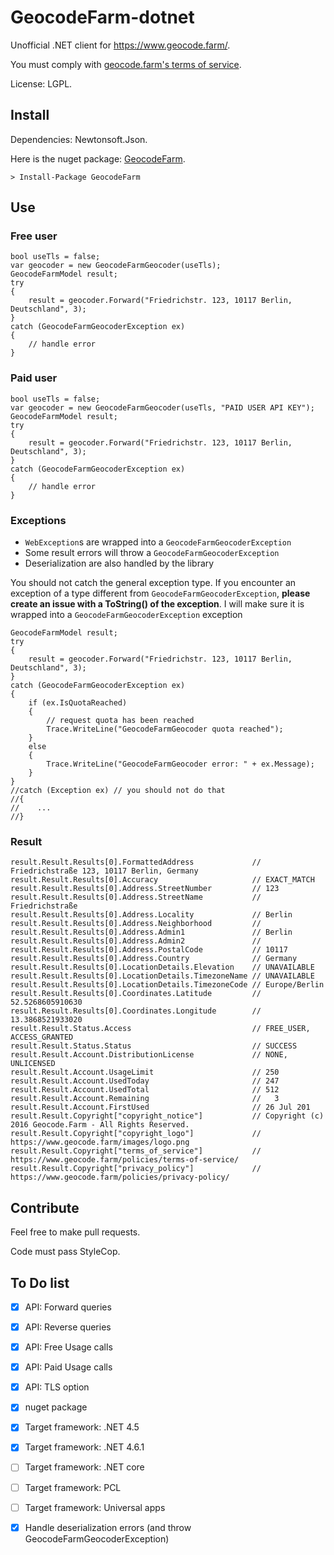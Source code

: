 
# GeocodeFarm-dotnet

Unofficial .NET client for https://www.geocode.farm/.

You must comply with [geocode.farm's terms of service](https://geocode.farm/geocoding/free-api-documentation/).

License: LGPL.

## Install

Dependencies: Newtonsoft.Json.

Here is the nuget package: [GeocodeFarm](https://www.nuget.org/packages/GeocodeFarm/).

```
> Install-Package GeocodeFarm
```

## Use

### Free user

```
bool useTls = false;
var geocoder = new GeocodeFarmGeocoder(useTls);
GeocodeFarmModel result;
try
{
    result = geocoder.Forward("Friedrichstr. 123, 10117 Berlin, Deutschland", 3);
}
catch (GeocodeFarmGeocoderException ex)
{
    // handle error
}
```

### Paid user

```
bool useTls = false;
var geocoder = new GeocodeFarmGeocoder(useTls, "PAID USER API KEY");
GeocodeFarmModel result;
try
{
    result = geocoder.Forward("Friedrichstr. 123, 10117 Berlin, Deutschland", 3);
}
catch (GeocodeFarmGeocoderException ex)
{
    // handle error
}
```

### Exceptions

* `WebException`s are wrapped into a `GeocodeFarmGeocoderException`
* Some result errors will throw a `GeocodeFarmGeocoderException`
* Deserialization are also handled by the library

You should not catch the general exception type. If you encounter an exception of a type different from `GeocodeFarmGeocoderException`, **please create an issue with a ToString() of the exception**. I will make sure it is wrapped into a `GeocodeFarmGeocoderException` exception

```
GeocodeFarmModel result;
try
{
    result = geocoder.Forward("Friedrichstr. 123, 10117 Berlin, Deutschland", 3);
}
catch (GeocodeFarmGeocoderException ex)
{
    if (ex.IsQuotaReached)
    {
        // request quota has been reached
        Trace.WriteLine("GeocodeFarmGeocoder quota reached");
    }
    else
    {
        Trace.WriteLine("GeocodeFarmGeocoder error: " + ex.Message);
    }
}
//catch (Exception ex) // you should not do that
//{
//    ...
//}
```


### Result

```
result.Result.Results[0].FormattedAddress             // Friedrichstraße 123, 10117 Berlin, Germany
result.Result.Results[0].Accuracy                     // EXACT_MATCH
result.Result.Results[0].Address.StreetNumber         // 123
result.Result.Results[0].Address.StreetName           // Friedrichstraße
result.Result.Results[0].Address.Locality             // Berlin
result.Result.Results[0].Address.Neighborhood         // 
result.Result.Results[0].Address.Admin1               // Berlin
result.Result.Results[0].Address.Admin2               // 
result.Result.Results[0].Address.PostalCode           // 10117
result.Result.Results[0].Address.Country              // Germany
result.Result.Results[0].LocationDetails.Elevation    // UNAVAILABLE   
result.Result.Results[0].LocationDetails.TimezoneName // UNAVAILABLE
result.Result.Results[0].LocationDetails.TimezoneCode // Europe/Berlin
result.Result.Results[0].Coordinates.Latitude         // 52.5268605910630
result.Result.Results[0].Coordinates.Longitude        // 13.3868521933020
result.Result.Status.Access                           // FREE_USER, ACCESS_GRANTED
result.Result.Status.Status                           // SUCCESS
result.Result.Account.DistributionLicense             // NONE, UNLICENSED
result.Result.Account.UsageLimit                      // 250
result.Result.Account.UsedToday                       // 247
result.Result.Account.UsedTotal                       // 512
result.Result.Account.Remaining                       //   3
result.Result.Account.FirstUsed                       // 26 Jul 201
result.Result.Copyright["copyright_notice"]           // Copyright (c) 2016 Geocode.Farm - All Rights Reserved.
result.Result.Copyright["copyright_logo"]             // https://www.geocode.farm/images/logo.png
result.Result.Copyright["terms_of_service"]           // https://www.geocode.farm/policies/terms-of-service/
result.Result.Copyright["privacy_policy"]             // https://www.geocode.farm/policies/privacy-policy/
```

## Contribute

Feel free to make pull requests. 

Code must pass StyleCop. 

## To Do list

- [x] API: Forward queries
- [x] API: Reverse queries
- [x] API: Free Usage calls
- [x] API: Paid Usage calls
- [x] API: TLS option
- [x] nuget package
- [x] Target framework: .NET 4.5
- [x] Target framework: .NET 4.6.1
- [ ] Target framework: .NET core
- [ ] Target framework: PCL
- [ ] Target framework: Universal apps
- [x] Handle deserialization errors (and throw GeocodeFarmGeocoderException)



